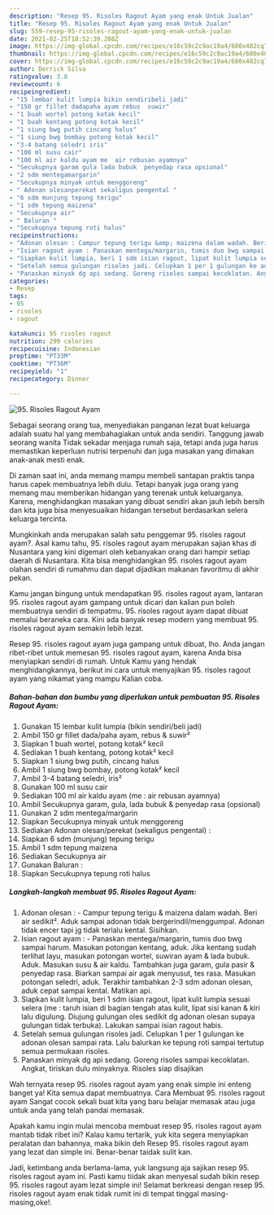 ```yaml
---
description: "Resep 95. Risoles Ragout Ayam yang enak Untuk Jualan"
title: "Resep 95. Risoles Ragout Ayam yang enak Untuk Jualan"
slug: 559-resep-95-risoles-ragout-ayam-yang-enak-untuk-jualan
date: 2021-02-25T18:52:39.208Z
image: https://img-global.cpcdn.com/recipes/e16c59c2c9ac19a4/680x482cq70/95-risoles-ragout-ayam-foto-resep-utama.jpg
thumbnail: https://img-global.cpcdn.com/recipes/e16c59c2c9ac19a4/680x482cq70/95-risoles-ragout-ayam-foto-resep-utama.jpg
cover: https://img-global.cpcdn.com/recipes/e16c59c2c9ac19a4/680x482cq70/95-risoles-ragout-ayam-foto-resep-utama.jpg
author: Derrick Silva
ratingvalue: 3.8
reviewcount: 6
recipeingredient:
- "15 lembar kulit lumpia bikin sendiribeli jadi"
- "150 gr fillet dadapaha ayam rebus  suwir"
- "1 buah wortel potong kotak kecil"
- "1 buah kentang potong kotak kecil"
- "1 siung bwg putih cincang halus"
- "1 siung bwg bombay potong kotak kecil"
- "3-4 batang seledri iris"
- "100 ml susu cair"
- "100 ml air kaldu ayam me  air rebusan ayamnya"
- "Secukupnya garam gula lada bubuk  penyedap rasa opsional"
- "2 sdm mentegamargarin"
- "Secukupnya minyak untuk menggoreng"
- " Adonan olesanperekat sekaligus pengental "
- "6 sdm munjung tepung terigu"
- "1 sdm tepung maizena"
- "Secukupnya air"
- " Baluran "
- "Secukupnya tepung roti halus"
recipeinstructions:
- "Adonan olesan : Campur tepung terigu &amp; maizena dalam wadah. Beri air sedikit². Aduk sampai adonan tidak bergerindil/menggumpal. Adonan tidak encer tapi jg tidak terlalu kental. Sisihkan."
- "Isian ragout ayam : Panaskan mentega/margarin, tumis duo bwg sampai harum. Masukan potongan kentang, aduk. Jika kentang sudah terlihat layu, masukan potongan wortel, suwiran ayam &amp; lada bubuk. Aduk. Masukan susu &amp; air kaldu. Tambahkan juga garam, gula pasir &amp; penyedap rasa. Biarkan sampai air agak menyusut, tes rasa. Masukan potongan seledri, aduk. Terakhir tambahkan 2-3 sdm adonan olesan, aduk cepat sampai kental. Matikan api."
- "Siapkan kulit lumpia, beri 1 sdm isian ragout, lipat kulit lumpia sesuai selera (me : taruh isian di bagian tengah atas kulit, lipat sisi kanan &amp; kiri lalu digulung. Diujung gulungan oles sedikit dg adonan olesan supaya gulungan tidak terbuka). Lakukan sampai isian ragout habis."
- "Setelah semua gulungan risoles jadi. Celupkan 1 per 1 gulungan ke adonan olesan sampai rata. Lalu balurkan ke tepung roti sampai tertutup semua permukaan risoles."
- "Panaskan minyak dg api sedang. Goreng risoles sampai kecoklatan. Angkat, tiriskan dulu minyaknya. Risoles siap disajikan"
categories:
- Resep
tags:
- 95
- risoles
- ragout

katakunci: 95 risoles ragout 
nutrition: 299 calories
recipecuisine: Indonesian
preptime: "PT33M"
cooktime: "PT36M"
recipeyield: "1"
recipecategory: Dinner

---
```



![95. Risoles Ragout Ayam](https://img-global.cpcdn.com/recipes/e16c59c2c9ac19a4/680x482cq70/95-risoles-ragout-ayam-foto-resep-utama.jpg)

Sebagai seorang orang tua, menyediakan panganan lezat buat keluarga adalah suatu hal yang membahagiakan untuk anda sendiri. Tanggung jawab seorang  wanita Tidak sekadar menjaga rumah saja, tetapi anda juga harus memastikan keperluan nutrisi terpenuhi dan juga masakan yang dimakan anak-anak mesti enak.

Di zaman  saat ini, anda memang mampu membeli santapan praktis tanpa harus capek membuatnya lebih dulu. Tetapi banyak juga orang yang memang mau memberikan hidangan yang terenak untuk keluarganya. Karena, menghidangkan masakan yang dibuat sendiri akan jauh lebih bersih dan kita juga bisa menyesuaikan hidangan tersebut berdasarkan selera keluarga tercinta. 



Mungkinkah anda merupakan salah satu penggemar 95. risoles ragout ayam?. Asal kamu tahu, 95. risoles ragout ayam merupakan sajian khas di Nusantara yang kini digemari oleh kebanyakan orang dari hampir setiap daerah di Nusantara. Kita bisa menghidangkan 95. risoles ragout ayam olahan sendiri di rumahmu dan dapat dijadikan makanan favoritmu di akhir pekan.

Kamu jangan bingung untuk mendapatkan 95. risoles ragout ayam, lantaran 95. risoles ragout ayam gampang untuk dicari dan kalian pun boleh membuatnya sendiri di tempatmu. 95. risoles ragout ayam dapat dibuat memalui beraneka cara. Kini ada banyak resep modern yang membuat 95. risoles ragout ayam semakin lebih lezat.

Resep 95. risoles ragout ayam juga gampang untuk dibuat, lho. Anda jangan ribet-ribet untuk memesan 95. risoles ragout ayam, karena Anda bisa menyiapkan sendiri di rumah. Untuk Kamu yang hendak menghidangkannya, berikut ini cara untuk menyajikan 95. risoles ragout ayam yang nikamat yang mampu Kalian coba.

<!--inarticleads1-->

##### Bahan-bahan dan bumbu yang diperlukan untuk pembuatan 95. Risoles Ragout Ayam:

1. Gunakan 15 lembar kulit lumpia (bikin sendiri/beli jadi)
1. Ambil 150 gr fillet dada/paha ayam, rebus &amp; suwir²
1. Siapkan 1 buah wortel, potong kotak² kecil
1. Sediakan 1 buah kentang, potong kotak² kecil
1. Siapkan 1 siung bwg putih, cincang halus
1. Ambil 1 siung bwg bombay, potong kotak² kecil
1. Ambil 3-4 batang seledri, iris²
1. Gunakan 100 ml susu cair
1. Sediakan 100 ml air kaldu ayam (me : air rebusan ayamnya)
1. Ambil Secukupnya garam, gula, lada bubuk &amp; penyedap rasa (opsional)
1. Gunakan 2 sdm mentega/margarin
1. Siapkan Secukupnya minyak untuk menggoreng
1. Sediakan  Adonan olesan/perekat (sekaligus pengental) :
1. Siapkan 6 sdm (munjung) tepung terigu
1. Ambil 1 sdm tepung maizena
1. Sediakan Secukupnya air
1. Gunakan  Baluran :
1. Siapkan Secukupnya tepung roti halus




<!--inarticleads2-->

##### Langkah-langkah membuat 95. Risoles Ragout Ayam:

1. Adonan olesan : - Campur tepung terigu &amp; maizena dalam wadah. Beri air sedikit². Aduk sampai adonan tidak bergerindil/menggumpal. Adonan tidak encer tapi jg tidak terlalu kental. Sisihkan.
1. Isian ragout ayam : - Panaskan mentega/margarin, tumis duo bwg sampai harum. Masukan potongan kentang, aduk. Jika kentang sudah terlihat layu, masukan potongan wortel, suwiran ayam &amp; lada bubuk. Aduk. Masukan susu &amp; air kaldu. Tambahkan juga garam, gula pasir &amp; penyedap rasa. Biarkan sampai air agak menyusut, tes rasa. Masukan potongan seledri, aduk. Terakhir tambahkan 2-3 sdm adonan olesan, aduk cepat sampai kental. Matikan api.
1. Siapkan kulit lumpia, beri 1 sdm isian ragout, lipat kulit lumpia sesuai selera (me : taruh isian di bagian tengah atas kulit, lipat sisi kanan &amp; kiri lalu digulung. Diujung gulungan oles sedikit dg adonan olesan supaya gulungan tidak terbuka). Lakukan sampai isian ragout habis.
1. Setelah semua gulungan risoles jadi. Celupkan 1 per 1 gulungan ke adonan olesan sampai rata. Lalu balurkan ke tepung roti sampai tertutup semua permukaan risoles.
1. Panaskan minyak dg api sedang. Goreng risoles sampai kecoklatan. Angkat, tiriskan dulu minyaknya. Risoles siap disajikan




Wah ternyata resep 95. risoles ragout ayam yang enak simple ini enteng banget ya! Kita semua dapat membuatnya. Cara Membuat 95. risoles ragout ayam Sangat cocok sekali buat kita yang baru belajar memasak atau juga untuk anda yang telah pandai memasak.

Apakah kamu ingin mulai mencoba membuat resep 95. risoles ragout ayam mantab tidak ribet ini? Kalau kamu tertarik, yuk kita segera menyiapkan peralatan dan bahannya, maka bikin deh Resep 95. risoles ragout ayam yang lezat dan simple ini. Benar-benar taidak sulit kan. 

Jadi, ketimbang anda berlama-lama, yuk langsung aja sajikan resep 95. risoles ragout ayam ini. Pasti kamu tiidak akan menyesal sudah bikin resep 95. risoles ragout ayam lezat simple ini! Selamat berkreasi dengan resep 95. risoles ragout ayam enak tidak rumit ini di tempat tinggal masing-masing,oke!.

